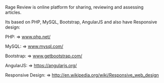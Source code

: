 Rage Review is online platform for sharing, reviewing and assessing articles.

Its based on PHP, MySQL, Bootstrap, AngularJS and also have Responsive design:

PHP:
=> www.php.net/

MySQL: 
=> www.mysql.com/

Bootstrap:
=> www.getbootstrap.com/

AngularJS:
=> https://angularjs.org/

Responsive Design:
=> http://en.wikipedia.org/wiki/Responsive_web_design
